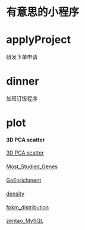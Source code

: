 # 有意思的小程序

# applyProject

研发下单申请

# dinner

加班订饭程序

# plot
#### 3D PCA scatter
[3D PCA scatter](plot/3Dscatter/README.MD)
#### 
[Most_Studied_Genes](plot/The_Most_Studied_Genes/README.MD)
#### 
[GoEnrichment](plot/UpDownGenes_GoEnrichment_bar/README.MD)
#### 
[density](plot/density/README.MD)
#### 
[fpkm_distribution](plot/fpkm_distribution/README.MD)
#### 
[zentao_MySQL](plot/zentao_MySQL/README.MD)
